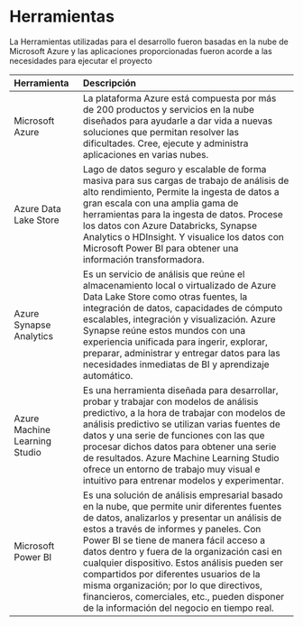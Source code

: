 
# Herramientas

La Herramientas utilizadas para el desarrollo fueron basadas en la nube de Microsoft Azure y las aplicaciones proporcionadas fueron acorde a las necesidades para ejecutar el proyecto

| Herramienta | Descripción  |
| :----- | :--- | 
| Microsoft Azure  | La plataforma Azure está compuesta por más de 200 productos y servicios en la nube diseñados para ayudarle a dar vida a nuevas soluciones que permitan resolver las dificultades. Cree, ejecute y administra aplicaciones en varias nubes. | 
| Azure Data Lake Store | Lago de datos seguro y escalable de forma masiva para sus cargas de trabajo de análisis de alto rendimiento, Permite la ingesta de datos a gran escala con una amplia gama de herramientas para la ingesta de datos. Procese los datos con Azure Databricks, Synapse Analytics o HDInsight. Y visualice los datos con Microsoft Power BI para obtener una información transformadora. | 
| Azure Synapse Analytics |Es un servicio de análisis que reúne el almacenamiento local o virtualizado de Azure Data Lake Store como otras fuentes, la integración de datos, capacidades de cómputo escalables, integración y visualización. Azure Synapse reúne estos mundos con una experiencia unificada para ingerir, explorar, preparar, administrar y entregar datos para las necesidades inmediatas de BI y aprendizaje automático. | 
| Azure Machine Learning Studio |Es una herramienta diseñada para desarrollar, probar y trabajar con modelos de análisis predictivo, a la hora de trabajar con modelos de análisis predictivo se utilizan varias fuentes de datos y una serie de funciones con las que procesar dichos datos para obtener una serie de resultados. Azure Machine Learning Studio ofrece un entorno de trabajo muy visual e intuitivo para entrenar modelos y experimentar.| 
| Microsoft Power BI |Es una solución de análisis empresarial basado en la nube, que permite unir diferentes fuentes de datos, analizarlos y presentar un análisis de estos a través de informes y paneles. Con Power BI se tiene de manera fácil acceso a datos dentro y fuera de la organización casi en cualquier dispositivo. Estos análisis pueden ser compartidos por diferentes usuarios de la misma organización; por lo que directivos, financieros, comerciales, etc., pueden disponer de la información del negocio en tiempo real.| 
